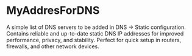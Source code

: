 # MyAddresForDNS
A simple list of DNS servers to be added in DNS → Static configuration. Contains reliable and up-to-date static DNS IP addresses for improved performance, privacy, and stability. Perfect for quick setup in routers, firewalls, and other network devices.
